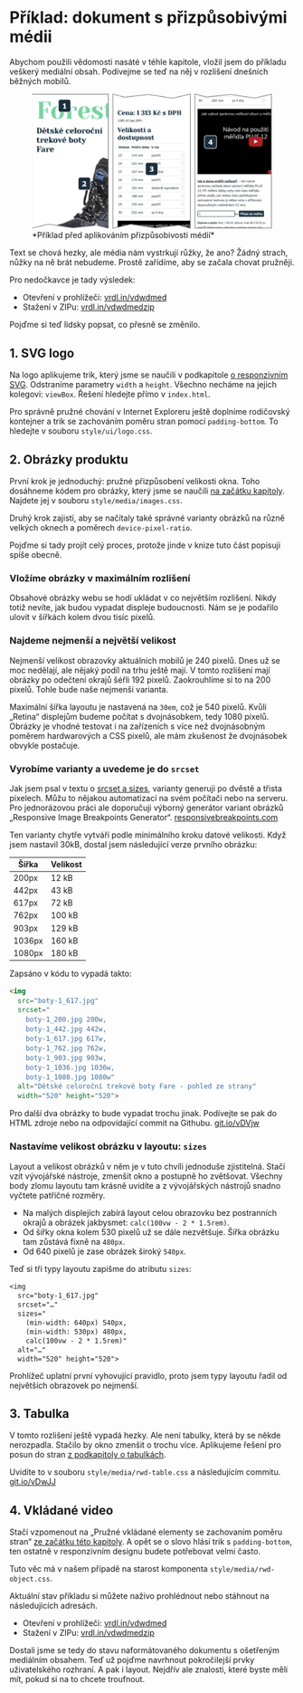 # Příklad: dokument s přizpůsobivými médii

Abychom použili vědomosti nasáté v téhle kapitole, vložil jsem do příkladu veškerý mediální obsah. Podívejme se teď na něj v rozlišení dnešních běžných mobilů. 

<figure>
<img src="dist/images/original/vdwd/priklad-media-pred.jpg" alt="">
<figcaption markdown="1">    
*Příklad před aplikováním přizpůsobivosti médií*
</figcaption> 
</figure>

Text se chová hezky, ale média nám vystrkují růžky, že ano? Žádný strach, nůžky na ně brát nebudeme. Prostě zařídíme, aby se začala chovat pružněji.

Pro nedočkavce je tady výsledek:

- Otevření v prohlížeči: [vrdl.in/vdwdmed](http://www.vzhurudolu.cz/files/vdwd/media/)
- Stažení v ZIPu: [vrdl.in/vdwdmedzip](http://www.vzhurudolu.cz/files/vdwd/media.zip)

Pojďme si teď lidsky popsat, co přesně se změnilo.

## 1. SVG logo

Na logo aplikujeme trik, který jsme se naučili v podkapitole [o responzivním SVG](responzivni-svg.md). Odstraníme parametry `width` a `height`. Všechno necháme na jejich kolegovi: `viewBox`. Řešení  hledejte přímo v `index.html`.

Pro správně pružné chování v Internet Exploreru ještě doplníme rodičovský kontejner a trik se zachováním poměru stran pomocí `padding-bottom`. To hledejte v souboru `style/ui/logo.css`.


## 2. Obrázky produktu

První krok je jednoduchý: pružné přizpůsobení velikosti okna. Toho dosáhneme kódem pro obrázky, který jsme se naučili [na začátku kapitoly](pruzna-media.md). Najdete jej v souboru `style/media/images.css`.

Druhý krok zajistí, aby se načítaly také správné varianty obrázků na různě velkých oknech a poměrech `device-pixel-ratio`.

Pojďme si tady projít celý proces, protože jinde v knize tuto část popisuji spíše obecně.

### Vložíme obrázky v maximálním rozlišení

Obsahové obrázky webu se hodí ukládat v co největším rozlišení. Nikdy totiž nevíte, jak budou vypadat displeje budoucnosti. Nám se je podařilo ulovit v šířkách kolem dvou tisíc pixelů. 

### Najdeme nejmenší a největší velikost

Nejmenší velikost obrazovky aktuálních mobilů je 240 pixelů. Dnes už se moc nedělají, ale nějaký podíl na trhu ještě mají. V tomto rozlišení mají obrázky po odečtení okrajů šéřli 192 pixelů. Zaokrouhlíme si to na 200 pixelů. Tohle bude naše nejmenší varianta.

Maximální šířka layoutu je nastavená na `30em`, což je 540 pixelů. Kvůli „Retina“ displejům budeme počítat s dvojnásobkem, tedy 1080 pixelů. Obrázky je vhodné testovat i na zařízeních s více než dvojnásobným poměrem hardwarových a CSS pixelů, ale mám zkušenost že dvojnásobek obvykle postačuje.

### Vyrobíme varianty a uvedeme je do `srcset`

Jak jsem psal v textu o [srcset a sizes](srcset-sizes.md), varianty generuji po dvěstě a třista pixelech. Můžu to nějakou automatizací na svém počítači nebo na serveru. Pro jednorázovou práci ale doporučuji výborný generátor variant obrázků „Responsive Image Breakpoints Generator“. [responsivebreakpoints.com](http://www.responsivebreakpoints.com/)

Ten varianty chytře vytváří podle minimálního kroku datové velikosti. Když jsem nastavil 30kB, dostal jsem následující verze prvního obrázku:

| Šířka | Velikost |
| ----- | -------- |
| 200px | 12 kB |
| 442px | 43 kB |
| 617px | 72 kB |
| 762px | 100 kB  |
| 903px | 129 kB  |
| 1036px | 160 kB  |
| 1080px | 180 kB  |

Zapsáno v kódu to vypadá takto:

```html
<img
  src="boty-1_617.jpg"
  srcset="
    boty-1_200.jpg 200w,
    boty-1_442.jpg 442w,
    boty-1_617.jpg 617w,
    boty-1_762.jpg 762w,
    boty-1_903.jpg 903w,
    boty-1_1036.jpg 1036w,
    boty-1_1080.jpg 1080w"
  alt="Dětské celoroční trekové boty Fare - pohled ze strany"
  width="520" height="520">
```

Pro další dva obrázky to bude vypadat trochu jinak. Podívejte se pak do HTML zdroje nebo na odpovídající commit na Githubu. [git.io/vDVjw](https://github.com/machal/vdwd-example/commit/e19e60989a520cca57cc94fa4c2b90886b64e01f)

### Nastavíme velikost obrázku v layoutu: `sizes`

Layout a velikost obrázků v něm je v tuto chvíli jednoduše zjistitelná. Stačí vzít vývojářské nástroje, zmenšit okno a postupně ho zvětšovat. Všechny body zlomu layoutu tam krásně uvidíte a z vývojářských nástrojů snadno vyčtete patřičné rozměry.

- Na malých displejích zabírá layout celou obrazovku bez postranních okrajů a obrázek jakbysmet: `calc(100vw - 2 * 1.5rem)`.
- Od šířky okna kolem 530 pixelů už se dále nezvětšuje. Šířka obrázku tam zůstává fixně na `480px`.
- Od 640 pixelů je zase obrázek široký `540px`.

Teď si tři typy layoutu zapišme do atributu `sizes`:

```img
<img
  src="boty-1_617.jpg"
  srcset="…"
  sizes="
    (min-width: 640px) 540px,
    (min-width: 530px) 480px,
    calc(100vw - 2 * 1.5rem)"
  alt="…"
  width="520" height="520">
```

Prohlížeč uplatní první vyhovující pravidlo, proto jsem typy layoutu řadil od největších obrazovek po nejmenší.


## 3. Tabulka

V tomto rozlišení ještě vypadá hezky. Ale není tabulky, která by se někde nerozpadla. Stačilo by okno zmenšit o trochu více. Aplikujeme řešení pro posun do stran [z podkapitoly o tabulkách](responzivni-tabulky.md).

Uvidíte to v souboru `style/media/rwd-table.css` a následujícím commitu. [git.io/vDwJJ](https://github.com/machal/vdwd-example/commit/3d629607da1bedc9e9a8d9750d31c6527924ba79)


## 4. Vkládané video

Stačí vzpomenout na „Pružné vkládané elementy se zachovaním poměru stran“ [ze začátku této kapitoly](pruzna-media.md). A opět se o slovo hlásí trik s `padding-bottom`, ten ostatně v responzivním designu budete potřebovat velmi často.

Tuto věc má v našem případě na starost komponenta `style/media/rwd-object.css`.

Aktuální stav příkladu si můžete naživo prohlédnout nebo stáhnout na následujících adresách.

- Otevření v prohlížeči: [vrdl.in/vdwdmed](http://www.vzhurudolu.cz/files/vdwd/media/)
- Stažení v ZIPu: [vrdl.in/vdwdmedzip](http://www.vzhurudolu.cz/files/vdwd/media.zip)

Dostali jsme se tedy do stavu naformátovaného dokumentu s ošetřeným mediálním obsahem. Teď už pojďme navrhnout pokročilejší prvky uživatelského rozhraní. A pak i layout. Nejdřív ale znalosti, které byste měli mít, pokud si na to chcete troufnout.
